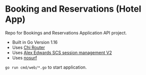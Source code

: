 # Booking and Reservations (Hotel App)

Repo for Bookings and Reservations Application API project.

- Built in Go Version 1.16
- Uses [Chi Router](https://github.com/go-chi/chi)
- Uses [Alex Edwards SCS session management V2](https://github.com/alexedwards/scs/v2)
- Uses [nosurf](https://github.com/justinas/nosurf)

`go run cmd/web/*.go` to start application.

